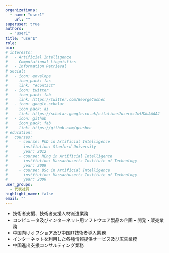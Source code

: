 ```yaml
---
organizations:
  - name: "user1"
    url: ""
superuser: true
authors:
  - "user1"
title: "user1"
role: 
bio: 
# interests:
#   - Artificial Intelligence
#   - Computational Linguistics
#   - Information Retrieval
# social:
#   - icon: envelope
#     icon_pack: fas
#     link: "#contact"
#   - icon: twitter
#     icon_pack: fab
#     link: https://twitter.com/GeorgeCushen
#   - icon: google-scholar
#     icon_pack: ai
#     link: https://scholar.google.co.uk/citations?user=sIwtMXoAAAAJ
#   - icon: github
#     icon_pack: fab
#     link: https://github.com/gcushen
# education:
#   courses:
#     - course: PhD in Artificial Intelligence
#       institution: Stanford University
#       year: 2012
#     - course: MEng in Artificial Intelligence
#       institution: Massachusetts Institute of Technology
#       year: 2009
#     - course: BSc in Artificial Intelligence
#       institution: Massachusetts Institute of Technology
#       year: 2008
user_groups:
  - 代表社員
highlight_name: false
email: ""
---
```

* 技術者支援、技術者支援人材派遣業務
* コンピュータ及びインターネット用ソフトウエア製品の企画・開発・販売業務
* 中国向けオフショア及び中国IT技術者導入業務
* インターネットを利用した各種情報提供サービス及び広告業務
* 中国進出支援コンサルティング業務
